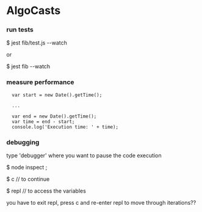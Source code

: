 # AlgoCasts

### run tests

$ jest fib/test.js --watch

or

$ jest fib --watch

### measure performance

```
  var start = new Date().getTime();

  ...

  var end = new Date().getTime();
  var time = end - start;
  console.log('Execution time: ' + time);
```

### debugging

type 'debugger' where you want to pause the code execution

$ node inspect <filename>;

$ c      // to continue

$ repl   // to access the variables

you have to exit repl, press c and re-enter repl to move through iterations??


